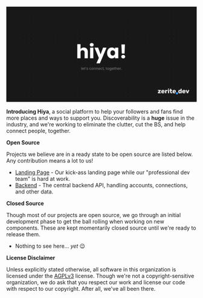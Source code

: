 ![Logo](/assets/banner.png)

**Introducing Hiya**, a social platform to help your followers and fans find more places and ways to support you.
Discoverability is a **huge** issue in the industry, and we're working to eliminate the clutter, cut the BS, and help connect people, together.

**Open Source**

Projects we believe are in a ready state to be open source are listed below.
Any contribution means a lot to us!

* [Landing Page](https://github.com/hiya-gg/landing) - Our kick-ass landing page while our "professional dev team" is hard at work.
* [Backend](https://github.com/hiya-gg/backend) - The central backend API, handling accounts, connections, and other data.

**Closed Source**

Though most of our projects are open source, we go through an initial development phase to get the ball rolling when working on new components.
These are kept momentarily closed source until we're ready to release them.

* Nothing to see here... *yet* 😉

**License Disclaimer**

Unless explicitly stated otherwise, all software in this organization is licensed under the [AGPLv3](https://www.gnu.org/licenses/agpl-3.0.html) license.
Though we're not a copyright-sensitive organization, we do ask that you respect our work and license our code with respect to our copyright.
After all, we've all been there.